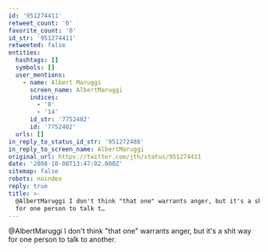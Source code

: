 ```yaml
---
id: '951274411'
retweet_count: '0'
favorite_count: '0'
id_str: '951274411'
retweeted: false
entities:
  hashtags: []
  symbols: []
  user_mentions:
    - name: Albert Maruggi
      screen_name: AlbertMaruggi
      indices:
        - '0'
        - '14'
      id_str: '7752402'
      id: '7752402'
  urls: []
in_reply_to_status_id_str: '951272488'
in_reply_to_screen_name: AlbertMaruggi
original_url: https://twitter.com/jth/status/951274411
date: '2008-10-08T13:47:02.000Z'
sitemap: false
robots: noindex
reply: true
title: >-
  @AlbertMaruggi I don't think "that one" warrants anger, but it's a shit way
  for one person to talk t…
---
```


@AlbertMaruggi I don't think "that one" warrants anger, but it's a shit way for one person to talk to another.